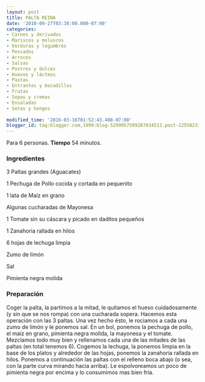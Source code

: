 ```yaml
---
layout: post
title: PALTA REINA
date: '2010-09-27T03:30:00.000-07:00'
categories:
- Carnes y derivados
- Mariscos y moluscos
- Verduras y legumbres
- Pescados
- Arroces
- Salsas
- Postres y dulces
- Huevos y lácteos
- Pastas
- Entrantes y bocadillos
- Frutas
- Sopas y cremas
- Ensaladas
- Setas y hongos
 
modified_time: '2016-03-16T01:52:43.408-07:00'
blogger_id: tag:blogger.com,1999:blog-5299957599287034512.post-1255823356096166174
---
```


Para 6 personas.
<b>Tiempo</b> 54 minutos.

<h3>Ingredientes</h3>

3 Paltas grandes (Aguacates)

1 Pechuga de Pollo cocida y cortada en pequenito

1 lata de Maíz en grano

Algunas cucharadas de Mayonesa

1 Tomate sin su cáscara y picado en daditos pequeños

1 Zanahoria rallada en hilos

6 hojas de lechuga limpia

Zumo de limón

Sal

Pimienta negra molida

<h3>Preparación</h3>

Coger la palta, la partimos a la mitad, le quitamos el hueso cuidadosamente (y sin que se nos rompa) con una cucharada sopera. Hacemos esta operación con las 3 paltas. Una vez hecho ésto, le rociamos a cada una zumo de limón y le ponemos sal. En un bol, ponemos la pechuga de pollo, el maíz en grano, pimienta negra molida, la mayonesa y el tomate. Mezclamos todo muy bien y rellenamos cada una de las mitades de las paltas (en total tenemos 6). Cogemos la lechuga, la ponemos limpia en la base de los platos y alrededor de las hojas, ponemos la zanahoria rallada en hilos. Ponemos a continuación las paltas con el relleno boca abajo (o sea, con la parte curva mirando hacia arriba). Le espolvoreamos un poco de pimienta negra por encima y lo consumimos mas bien fría.

